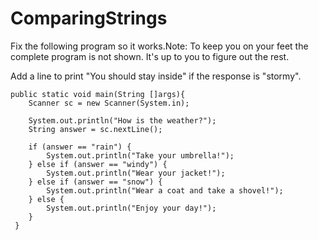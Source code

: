 # ComparingStrings
Fix the following program so it works.Note: To keep you on your feet the complete program is not shown.
It's up to you to figure out the rest.

Add a line to print "You should stay inside" if the response is "stormy".

    public static void main(String []args){
        Scanner sc = new Scanner(System.in);

        System.out.println("How is the weather?");
        String answer = sc.nextLine();

        if (answer == "rain") {
            System.out.println("Take your umbrella!");
        } else if (answer == "windy") {
            System.out.println("Wear your jacket!");
        } else if (answer == "snow") {
            System.out.println("Wear a coat and take a shovel!");
        } else {
            System.out.println("Enjoy your day!");
        }
     }
